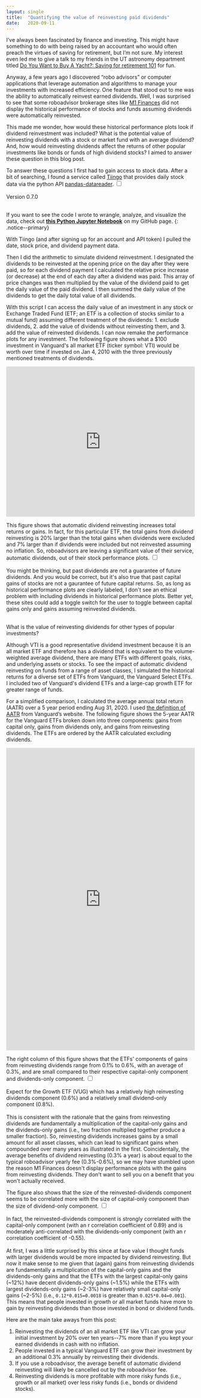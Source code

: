 ```yaml
---
layout: single
title:  "Quantifying the value of reinvesting paid dividends"
date:   2020-09-11
---
```

I’ve always been fascinated by finance and investing. This might have something to do with being raised by an accountant who would often preach the virtues of saving for retirement, but I’m not sure. My interest even led me to give a talk to my friends in the UT astronomy department titled [Do You Want to Buy A Yacht?: Saving for retirement 101](https://github.com/OttoStruve/gsps/blob/gh-pages/slides/stevans_retirement.pdf) for fun. 

Anyway, a few years ago I discovered “robo advisors” or computer applications that leverage automation and algorithms to manage your investments with increased efficiency. One feature that stood out to me was the ability to automatically reinvest earned dividends. Well, I was surprised to see that some roboadvisor brokerage sites like [M1 Finances](https://www.m1finance.com/) did not display the historical performance of stocks and funds assuming dividends were automatically reinvested.

This made me wonder, how would these historical performance plots look if dividend reinvestment was included? What is the potential value of reinvesting dividends with a stock or market fund with an average dividend? And, how would reinvesting dividends affect the returns of other popular investments like bonds or funds of high dividend stocks? I aimed to answer these question in this blog post.

To answer these questions I first had to gain access to stock data. After a bit of searching, I found a service called [Tiingo](https://www.tiingo.com/) that provides daily stock data via the python API [pandas-datareader](https://pandas-datareader.readthedocs.io/en/latest/index.html). <input type="checkbox" id="version" /><label for="version"><sup></sup></label><span><br><br>Version 0.7.0<br><br></span>

If you want to see the code I wrote to wrangle, analyze, and visualize the data, check out [**this Python Jupyter Notebook**](https://github.com/stevans/reinvesting-dividends/blob/master/notebooks/1.0-mls-reinvesting-dividends_v2.ipynb) on my GitHub page. 
{: .notice--primary}


With Tiingo (and after signing up for an account and API token) I pulled the date, stock price, and dividend payment data.

Then I did the arithmetic to simulate dividend reinvestment. I designated the dividends to be reinvested at the opening price on the day after they were paid, so for each dividend payment I calculated the relative price increase (or decrease) at the end of each day after a dividend was paid. This array of price changes was then multiplied by the value of the dividend paid to get the daily value of the paid dividend. I then summed the daily value of the dividends to get the daily total value of all dividends.

With this script I can access the daily value of an investment in any stock or Exchange Traded Fund (ETF; an ETF is a collection of stocks similar to a mutual fund) assuming different treatment of the dividends: 1. exclude dividends, 2. add the value of dividends without reinvesting them, and 3. add the value of reinvested dividends. I can now remake the performance plots for any investment. The following figure shows what a $100 investment in Vanguard's all market ETF (ticker symbol: VTI) would be worth over time if invested on Jan 4, 2010 with the three previously mentioned treatments of dividends.

<iframe title="Reinvesting dividends increases returns significantly" aria-label="Interactive line chart" id="datawrapper-chart-htBjx" src="https://datawrapper.dwcdn.net/htBjx/3/" scrolling="no" frameborder="0" style="background: #FFFFFF; width: 0; min-width: 100% !important; border: none;" height="400"></iframe><script type="text/javascript">!function(){"use strict";window.addEventListener("message",(function(a){if(void 0!==a.data["datawrapper-height"])for(var e in a.data["datawrapper-height"]){var t=document.getElementById("datawrapper-chart-"+e)||document.querySelector("iframe[src*='"+e+"']");t&&(t.style.height=a.data["datawrapper-height"][e]+"px")}}))}();
</script>


<!--- Added "background: #FFFFFF;" after style=" to secure a solid white background --->


This figure shows that automatic dividend reinvesting increases total returns or gains. In fact, for this particular ETF, the total gains from dividend reinvesting is 20% larger than the total gains when dividends were excluded and 7% larger than if dividends were included but not reinvested assuming no inflation. So, roboadvisors are leaving a significant value of their service, automatic dividends, out of their stock performance plots. <input type="checkbox" id="think" /><label for="think"><sup></sup></label><span><br><br>You might be thinking, but past dividends are not a guarantee of future dividends. And you would be correct, but it's also true that past capital gains of stocks are not a gaurantee of future capital returns. So, as long as historical performance plots are clearly labeled, I don't see an ethical problem with including dividends in historical performance plots. Better yet, these sites could add a toggle switch for the user to toggle between capital gains only and gains assuming reinvested dividends.<br><br></span>

What is the value of reinvesting dividends for other types of popular investments?

Although VTI is a good representative dividend investment because it is an all market ETF and therefore has a dividend that is equivalent to the volume-weighted average dividend, there are many ETFs with different goals, risks, and underlying assets or stocks. To see the impact of automatic dividend reinvesting on funds from a range of asset classes, I simulated the historical returns for a diverse set of ETFs from Vanguard, the Vanguard Select ETFs. I included two of Vanguard's dividend ETFs and a large-cap growth ETF for greater range of funds. 

For a simplified comparison, I calculated the average annual total return (AATR) over a 5 year period ending Aug 31, 2020. I used [the definition of AATR](https://personal.vanguard.com/us/glossary/a/GlossaryAverageAnnualTotalReturnContent.jsp) from Vanguard’s website. The following figure shows the 5-year AATR for the Vanguard ETFs broken down into three components: gains from capital only, gains from dividends only, and gains from reinvesting dividends. The ETFs are ordered by the AATR calculated excluding dividends.

<iframe title="Reinvesting dividends increases annual returns of ETFs by about 0.3%" aria-label="Split Bars" id="datawrapper-chart-QXEci" src="https://datawrapper.dwcdn.net/QXEci/1/" scrolling="no" frameborder="0" style=" background: #FFFFFF; width: 0; min-width: 100% !important; border: none;" height="806"></iframe><script type="text/javascript">!function(){"use strict";window.addEventListener("message",(function(a){if(void 0!==a.data["datawrapper-height"])for(var e in a.data["datawrapper-height"]){var t=document.getElementById("datawrapper-chart-"+e)||document.querySelector("iframe[src*='"+e+"']");t&&(t.style.height=a.data["datawrapper-height"][e]+"px")}}))}();
</script>

<!--- Added "background: #FFFFFF;" after style=" to secure a solid white background --->

The right column of this figure shows that the ETFs' components of gains from reinvesting dividends range from 0.1% to 0.6%, with an average of 0.3%, and are small compared to their respective capital-only component and dividends-only component. <input type="checkbox" id="vug" /><label for="vug"><sup></sup></label><span><br><br>Expect for the Growth ETF (VUG) which has a relatively high reinvesting dividends component (0.6%) and a relatively small dividend-only component (0.8%).<br><br></span> This is consistent with the rationale that the gains from reinvesting dividends are fundamentally a multiplication of the capital-only gains and the dividends-only gains (i.e., two fraction multiplied together produce a smaller fraction). So, reinvesting dividends increases gains by a small amount for all asset classes, which can lead to significant gains when compounded over many years as illustrated in the first. Coincidentally, the average benefits of dividend reinvesting (0.3% a year) is about equal to the typical roboadvisor yearly fee (0.3%-0.6%), so we may have stumbled upon the reason M1 Finances doesn't display performance plots with the gains from reinvesting dividends. They don't want to sell you on a benefit that you won't actually received.

The figure also shows that the size of the reinvested-dividends component seems to be correlated more with the size of capital-only component than the size of dividend-only component. <input type="checkbox" id="cor" /><label for="cor"><sup></sup></label><span><br><br>In fact, the reinvested-dividends component is strongly correlated with the capital-only component (with an r correlation coefficient of 0.89) and is moderately anti-correlated with the dividends-only component (with an r correlation coefficient of -0.55).<br><br></span> At first, I was a little surprised by this since at face value I thought funds with larger dividends would be more impacted by dividend reinvesting. But now it make sense to me given that (again) gains from reinvesting dividends are fundamentally a multiplication of the capital-only gains and the dividends-only gains and that the ETFs with the largest capital-only gains (~12%) have decent dividends-only gains (~1.5%) while the ETFs with largest dividends-only gains (~2-3%) have relatively small capital-only gains (~2-5%) (i.e., `0.12*0.015=0.0018` is greater than `0.025*0.04=0.001`). This means that people invested in growth or all market funds have more to gain by reinvesting dividends than those invested in bond or dividend funds.

Here are the main take aways from this post:
1. Reinvesting the dividends of an all market ETF like VTI can grow your initial investment by 20% over ten years--7% more than if you kept your earned dividends in cash with no inflation.
2. People invested in a typical Vanguard ETF can grow their investment by an additional 0.3% annually by reinvesting their dividends.
3. If you use a roboadvisor, the average benefit of automatic dividend reinvesting will likely be cancelled out by the roboadvisor fee.
4. Reinvesting dividends is more profitable with more risky funds (i.e., growth or all market) over less risky funds (i.e., bonds or dividend stocks).






















